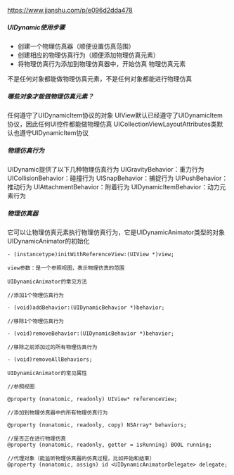 https://www.jianshu.com/p/e096d2dda478
##### UIDynamic使用步骤

- 创建一个物理仿真器（顺便设置仿真范围）
- 创建相应的物理仿真行为（顺便添加物理仿真元素）
- 将物理仿真行为添加到物理仿真器中，开始仿真
物理仿真元素

不是任何对象都能做物理仿真元素，不是任何对象都能进行物理仿真

##### 哪些对象才能做物理仿真元素？

任何遵守了UIDynamicItem协议的对象
UIView默认已经遵守了UIDynamicItem协议，因此任何UI控件都能做物理仿真
UICollectionViewLayoutAttributes类默认也遵守UIDynamicItem协议

##### 物理仿真行为

UIDynamic提供了以下几种物理仿真行为
UIGravityBehavior：重力行为
UICollisionBehavior：碰撞行为
UISnapBehavior：捕捉行为
UIPushBehavior：推动行为
UIAttachmentBehavior：附着行为
UIDynamicItemBehavior：动力元素行为
##### 物理仿真器

它可以让物理仿真元素执行物理仿真行为，它是UIDynamicAnimator类型的对象
UIDynamicAnimator的初始化
```
- (instancetype)initWithReferenceView:(UIView *)view;

view参数：是一个参照视图，表示物理仿真的范围

UIDynamicAnimator的常见方法

//添加1个物理仿真行为

- (void)addBehavior:(UIDynamicBehavior *)behavior;

//移除1个物理仿真行为

- (void)removeBehavior:(UIDynamicBehavior *)behavior;

//移除之前添加过的所有物理仿真行为

- (void)removeAllBehaviors;

UIDynamicAnimator的常见属性

//参照视图

@property (nonatomic, readonly) UIView* referenceView;

//添加到物理仿真器中的所有物理仿真行为

@property (nonatomic, readonly, copy) NSArray* behaviors;

//是否正在进行物理仿真
@property (nonatomic, readonly, getter = isRunning) BOOL running;

//代理对象（能监听物理仿真器的仿真过程，比如开始和结束）
@property (nonatomic, assign) id <UIDynamicAnimatorDelegate> delegate;
```
